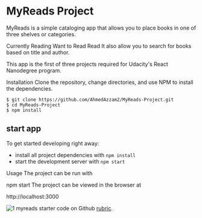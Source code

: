 # MyReads Project
MyReads is a simple cataloging app that allows you to place books in one of three shelves or categories.

Currently Reading
Want to Read
Read
It also allow you to search for books based on title and author.

This app is the first of three projects required for Udacity's React Nanodegree program.
 
Installation
Clone the repository, change directories, and use NPM to install the dependencies.

```
$ git clone https://github.com/AhmedAzzam2/MyReads-Project.git
$ cd MyReads-Project
$ npm install
```

## start app

To get started developing right away:

- install all project dependencies with `npm install`
- start the development server with `npm start`

Usage
The project can be run with

npm start
The project can be viewed in the browser at

http://localhost:3000


![1](Screenshots%5CScreenshot%202022-05-07%20085824.jpg)
 myreads starter code on Github [rubric](https://github.com/udacity/nd0191-c1-myreads/).
